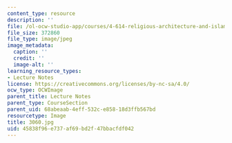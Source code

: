 ```yaml
---
content_type: resource
description: ''
file: /ol-ocw-studio-app/courses/4-614-religious-architecture-and-islamic-cultures-fall-2002/45838f96e737af69bd2f47bbacfdf042_3060.jpg
file_size: 372860
file_type: image/jpeg
image_metadata:
  caption: ''
  credit: ''
  image-alt: ''
learning_resource_types:
- Lecture Notes
license: https://creativecommons.org/licenses/by-nc-sa/4.0/
ocw_type: OCWImage
parent_title: Lecture Notes
parent_type: CourseSection
parent_uid: 68abeaab-4eff-532c-e858-18d3ffb567bd
resourcetype: Image
title: 3060.jpg
uid: 45838f96-e737-af69-bd2f-47bbacfdf042
---
```

